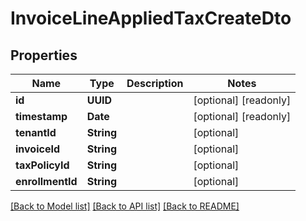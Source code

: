 # InvoiceLineAppliedTaxCreateDto

## Properties
Name | Type | Description | Notes
------------ | ------------- | ------------- | -------------
**id** | **UUID** |  | [optional] [readonly] 
**timestamp** | **Date** |  | [optional] [readonly] 
**tenantId** | **String** |  | [optional] 
**invoiceId** | **String** |  | [optional] 
**taxPolicyId** | **String** |  | [optional] 
**enrollmentId** | **String** |  | [optional] 

[[Back to Model list]](../README.md#documentation-for-models) [[Back to API list]](../README.md#documentation-for-api-endpoints) [[Back to README]](../README.md)


